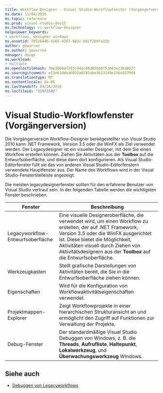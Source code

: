 ```yaml
---
title: Workflow-Designer - Visual Studio-Workflowfenster (Vorgängerversion)
ms.date: 11/04/2016
ms.topic: reference
ms.prod: visual-studio-dev15
ms.technology: vs-workflow-designer
helpviewer_keywords:
- workflows, designer windows
ms.assetid: 78526446-d165-4367-982c-b2cf269fa22b
author: gewarren
ms.author: gewarren
manager: douge
ms.workload:
- multiple
ms.openlocfilehash: 39e2b66a7203cd4ac80d855b8752683e126a0b27
ms.sourcegitcommit: e13e61ddea6032a8282abe16131d9e136a927984
ms.translationtype: MT
ms.contentlocale: de-DE
ms.lasthandoff: 04/26/2018
ms.locfileid: "31973502"
---
```

# <a name="visual-studio-workflow-windows-legacy"></a>Visual Studio-Workflowfenster (Vorgängerversion)

Die Vorgängerversion Workflow-Designer bereitgestellter von Visual Studio 2010 kann .NET Framework, Version 3.5 oder die WinFX als Ziel verwendet werden. Der Legacydesigner ist ein visueller Designer, mit dem Sie einen Workflow erstellen können. Ziehen Sie Aktivitäten aus der **Toolbox** auf die Entwurfsoberfläche, und diese dann dort konfigurieren. Als Visual Studio-Editorfenster füllt sie das von anderen Visual Studio-Editorfenstern verwendete Hauptfenster aus. Der Name des Workflows wird in der Visual Studio-Fenstertitelleiste angezeigt.

Die meisten legacydesignerfenster sollten für den erfahrene Benutzer von Visual Studio vertraut sein. In der folgenden Tabelle werden die wichtigsten Fenster beschrieben.

|Fenster|Beschreibung|
|------------|-----------------|
|Legacyworkflow-Entwurfsoberfläche|Eine visuelle Designeroberfläche, die verwendet wird, um einen Workflow zu erstellen, der auf .NET Framework, Version 3.5 oder die WinFX ausgerichtet ist. Diese bietet die Möglichkeit, Aktivitäten visuell durch Ziehen von Aktivitätsdesignern aus der **Toolbox** auf die Entwurfsoberfläche.|
|Werkzeugkasten|Stellt grafische Darstellungen von Aktivitäten bereit, die Sie in die Entwurfsoberfläche ziehen können.|
|Eigenschaften|Wird für die Konfiguration von Workflowaktivitätseigenschaften verwendet.|
|Projektmappen-Explorer|Zeigt Workflowprojekte in einer hierarchischen Strukturansicht an und ermöglicht den Zugriff auf Funktionen zur Verwaltung der Projekte.|
|Debug-Fenster|Der standardmäßige Visual Studio Debuggen von Windows, z. B. die **Threads**, **Aufrufliste**, **Haltepunkt**, **Lokalwerkzeug**, und **Überwachungswerkzeug** Windows.|

## <a name="see-also"></a>Siehe auch

- [Debuggen von Legacyworkflows](../workflow-designer/debugging-legacy-workflows.md)